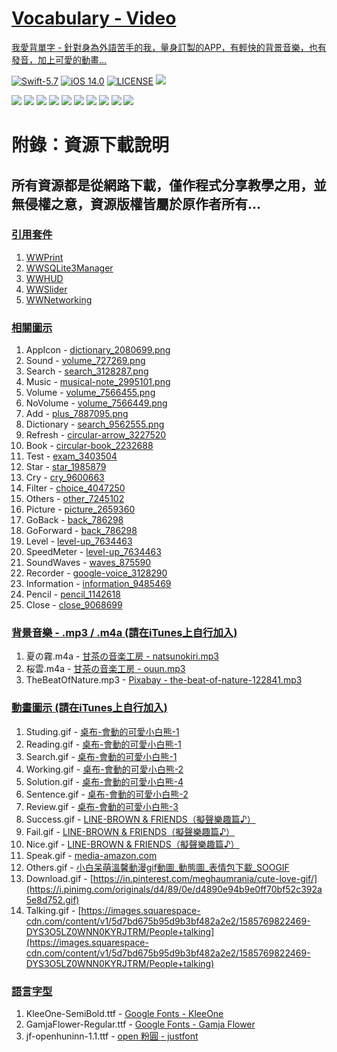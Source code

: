 # [Vocabulary - Video](https://youtu.be/Cqtt30G74_8)
[我愛背單字 - 針對身為外語苦手的我，量身訂製的APP，有輕快的背景音樂，也有發音，加上可愛的動畫…](https://github.com/William-Weng/Vocabulary)

[![Swift-5.7](https://img.shields.io/badge/Swift-5.7-orange.svg?style=flat)](https://developer.apple.com/swift/) [![iOS 14.0](https://img.shields.io/badge/iOS-14.0-pink.svg?style=flat)](https://developer.apple.com/swift/) [![LICENSE](https://img.shields.io/badge/LICENSE-MIT-yellow.svg?style=flat)](https://developer.apple.com/swift/) ![](https://img.shields.io/github/v/tag/William-Weng/Vocabulary)

![](./@Image/001.png) ![](./@Image/002.png) ![](./@Image/003.png)
![](./@Image/004.png) ![](./@Image/005.png) ![](./@Image/006.png)
![](./@Image/007.png) ![](./@Image/008.png) ![](./@Image/009.png)
![](./@Image/000.png)

# 附錄：資源下載說明
## 所有資源都是從網路下載，僅作程式分享教學之用，並無侵權之意，資源版權皆屬於原作者所有…

### [引用套件](https://github.com/William-Weng/SwiftPackageManager)
1. [WWPrint](https://github.com/William-Weng/WWPrint)
1. [WWSQLite3Manager](https://github.com/William-Weng/WWSQLite3Manager.git)
1. [WWHUD](https://github.com/William-Weng/WWHUD.git)
1. [WWSlider](https://github.com/William-Weng/WWSlider.git)
1. [WWNetworking](https://github.com/William-Weng/WWNetworking.git)

### [相關圖示](https://www.flaticon.com)
1. AppIcon - [dictionary_2080699.png](https://www.flaticon.com/free-icon/dictionary_2080699)
1. Sound - [volume_727269.png](https://www.flaticon.com/free-icon/volume_727269)
1. Search - [search_3128287.png](https://www.flaticon.com/free-icon/search_3128287)
1. Music - [musical-note_2995101.png](https://www.flaticon.com/free-icon/musical-note_2995101)
1. Volume - [volume_7566455.png](https://www.flaticon.com/free-icon/volume_7566455)
1. NoVolume - [volume_7566449.png](https://www.flaticon.com/free-icon/volume_7566449)
1. Add - [plus_7887095.png](https://www.flaticon.com/free-icon/plus_7887095)
1. Dictionary - [search_9562555.png](https://www.flaticon.com/free-icon/search_9562555)
1. Refresh - [circular-arrow_3227520](https://www.flaticon.com/free-icon/circular-arrow_3227520)
1. Book - [circular-book_2232688](https://www.flaticon.com/free-icon/book_2232688)
1. Test - [exam_3403504](https://www.flaticon.com/free-icon/exam_3403504)
1. Star - [star_1985879](https://www.flaticon.com/free-icon/star_1985879)
1. Cry - [cry_9600663](https://www.flaticon.com/free-icon/cry_9600663)
1. Filter - [choice_4047250](https://www.flaticon.com/free-icon/choice_4047250)
1. Others - [other_7245102](https://www.flaticon.com/free-icon/other_7245102)
1. Picture - [picture_2659360](https://www.flaticon.com/free-icon/picture_2659360)
1. GoBack - [back_786298](https://www.flaticon.com/free-icon/back_786298)
1. GoForward - [back_786298](https://www.flaticon.com/free-icon/back_786298)
1. Level - [level-up_7634463](https://www.flaticon.com/free-icon/level-up_7634463)
1. SpeedMeter - [level-up_7634463](https://www.flaticon.com/free-icon/speedometer_571685)
1. SoundWaves - [waves_875590](https://www.flaticon.com/free-icon/sound-waves_875590)
1. Recorder - [google-voice_3128290](https://www.flaticon.com/free-icon/google-voice_3128290)
1. Information - [information_9485469](https://www.flaticon.com/free-icon/information_9485469)
1. Pencil - [pencil_1142618](https://www.flaticon.com/free-icon/pencil_1142618)
1. Close - [close_9068699](https://www.flaticon.com/free-icon/close_9068699)

### [背景音樂 - .mp3 / .m4a (請在iTunes上自行加入)](http://amachamusic.chagasi.com/)
1. 夏の霧.m4a - [甘茶の音楽工房 - natsunokiri.mp3](http://amachamusic.chagasi.com/music_natsunokiri.html)
1. 桜雲.m4a - [甘茶の音楽工房 - ouun.mp3](http://amachamusic.chagasi.com/music_ouun.html)
1. TheBeatOfNature.mp3 - [Pixabay - the-beat-of-nature-122841.mp3](https://pixabay.com/music/solo-guitar-the-beat-of-nature-122841/)

### [動畫圖示 (請在iTunes上自行加入)](https://imgur.com/)
1. Studing.gif - [桌布-會動的可愛小白熊-1](https://imgur.com/CsxYiU3)
1. Reading.gif - [桌布-會動的可愛小白熊-1](https://imgur.com/bM0UnMb)
1. Search.gif - [桌布-會動的可愛小白熊-1](https://imgur.com/1y04NEk)
1. Working.gif - [桌布-會動的可愛小白熊-2](https://imgur.com/uXEipP5)
1. Solution.gif - [桌布-會動的可愛小白熊-4](https://imgur.com/9KkmcGe)
1. Sentence.gif - [桌布-會動的可愛小白熊-2](https://imgur.com/BzWWaem)
1. Review.gif - [桌布-會動的可愛小白熊-3](https://imgur.com/yh92O1W)
1. Success.gif - [LINE-BROWN & FRIENDS（擬聲樂趣篇♪）](https://www.ilikesticker.com/LineStickerAnimation/S0005943-BROWN-FRIENDS（擬聲樂趣篇♪）/zh-Hant)
1. Fail.gif - [LINE-BROWN & FRIENDS（擬聲樂趣篇♪）](https://www.ilikesticker.com/LineStickerAnimation/S0005943-BROWN-FRIENDS（擬聲樂趣篇♪）/zh-Hant)
1. Nice.gif - [LINE-BROWN & FRIENDS（擬聲樂趣篇♪）](https://www.ilikesticker.com/LineStickerAnimation/S0005943-BROWN-FRIENDS（擬聲樂趣篇♪）/zh-Hant)
1. Speak.gif - [media-amazon.com](https://m.media-amazon.com/images/G/01/digital/music/player/web/EQ_accent.gif)
1. Others.gif - [小白呆萌溫馨動漫gif動圖_動態圖_表情包下載_SOOGIF](http://img.soogif.com/xUsqykJ9IjXSgbL1v4yxlFDlTlhApFVw.gif)
1. Download.gif - [https://in.pinterest.com/meghaumrania/cute-love-gif/](https://i.pinimg.com/originals/d4/89/0e/d4890e94b9e0ff70bf52c392a5e8d752.gif)
1. Talking.gif - [https://images.squarespace-cdn.com/content/v1/5d7bd675b95d9b3bf482a2e2/1585769822469-DYS3O5LZ0WNN0KYRJTRM/People+talking](https://images.squarespace-cdn.com/content/v1/5d7bd675b95d9b3bf482a2e2/1585769822469-DYS3O5LZ0WNN0KYRJTRM/People+talking)

### [語言字型](https://medium.com/彼得潘的-swift-ios-app-開發問題解答集/為-ios-app-加入客製字型-custom-font-d2b28b0269e0)
1. KleeOne-SemiBold.ttf - [Google Fonts - KleeOne](https://fonts.google.com/specimen/Klee+One)
1. GamjaFlower-Regular.ttf - [Google Fonts - Gamja Flower](https://fonts.google.com/specimen/Gamja+Flower?query=Gamja+Flower)
1. jf-openhuninn-1.1.ttf - [open 粉圓 - justfont](https://justfont.com/huninn/)
